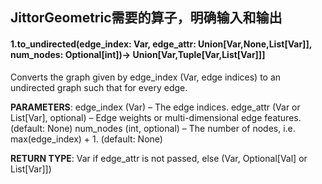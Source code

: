 ## JittorGeometric需要的算子，明确输入和输出

#### 1.to_undirected(edge_index: Var, edge_attr: Union[Var,None,List[Var]], num_nodes: Optional[int])→ Union[Var,Tuple[Var,List[Var]]]
Converts the graph given by edge_index (Var, edge indices) to an undirected graph such that for every edge.

**PARAMETERS**: 
edge_index (Var) – The edge indices.
edge_attr (Var or List[Var], optional) – Edge weights or multi-dimensional edge features.(default: None)
num_nodes (int, optional) – The number of nodes, i.e. max(edge_index) + 1. (default: None)

**RETURN TYPE**:
Var if edge_attr is not passed, else (Var, Optional[Val] or List[Var]])

